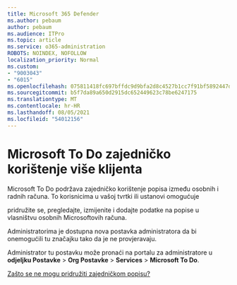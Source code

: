 ```yaml
---
title: Microsoft 365 Defender
ms.author: pebaum
author: pebaum
ms.audience: ITPro
ms.topic: article
ms.service: o365-administration
ROBOTS: NOINDEX, NOFOLLOW
localization_priority: Normal
ms.custom:
- "9003043"
- "6015"
ms.openlocfilehash: 075811418fc697bffdc9d9bfa2d8c4527b1cc7f91bf5892447d099f1c5ee6140
ms.sourcegitcommit: b5f7da89a650d2915dc652449623c78be6247175
ms.translationtype: MT
ms.contentlocale: hr-HR
ms.lasthandoff: 08/05/2021
ms.locfileid: "54012156"
---
```

# <a name="microsoft-to-do-cross-tenant-sharing"></a>Microsoft To Do zajedničko korištenje više klijenta

Microsoft To Do podržava zajedničko korištenje popisa između osobnih i radnih računa. To korisnicima u vašoj tvrtki ili ustanovi omogućuje

pridružite se, pregledajte, izmijenite i dodajte podatke na popise u vlasništvu osobnih Microsoftovih računa.

Administratorima je dostupna nova postavka administratora da bi onemogućili tu značajku tako da je ne provjeravaju.

Administrator tu postavku može pronaći na portalu za administratore u **odjeljku Postavke**  >  **Org Postavke**  >  **Services**  >  **Microsoft To Do**.  

[Zašto se ne mogu pridružiti zajedničkom popisu?](https://support.microsoft.com/office/why-can-t-i-join-a-shared-list-3a6195de-e3a8-437a-b562-7c8c011dc574?ui=en-us&rs=en-us&ad=us)